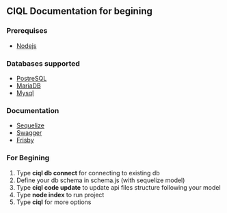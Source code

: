 ## CIQL Documentation for begining

### Prerequises
- [Nodejs](https://nodejs.org/)

### Databases supported
- [PostreSQL](https://www.postgresql.org)
- [MariaDB](https://mariadb.org)
- [Mysql](https://www.mysql.com/)

### Documentation
- [Sequelize](https://sequelize.org/master/)
- [Swagger](https://github.com/OAI/OpenAPI-Specification/blob/main/versions/3.0.3.md#schemaObject)
- [Frisby](https://docs.frisbyjs.com/)

### For Begining
1. Type **ciql db connect** for connecting to existing db
2. Define your db schema in schema.js (with sequelize model)
3. Type **ciql code update** to update api files structure following your model
4. Type **node index** to run project
5. Type **ciql** for more options
